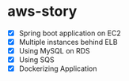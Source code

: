 # aws-story
- [x] Spring boot application on EC2
- [x] Multiple instances behind ELB
- [x] Using MySQL on RDS
- [x] Using SQS
- [x] Dockerizing Application
